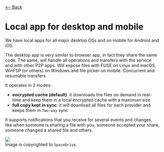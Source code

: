[⟵ Back](../features.md#features)

# Local app for desktop and mobile

We have local apps for all major desktop OSs and on mobile for Android and iOS.

The desktop app is very similar to browser app, in fact they share the same code. The same, will handle all operations and transfers with the service and with other P2P apps. Will expose files with FUSE on Linux and macOS, WinFSP (or others) on Windows and file picker on mobile. Concurrent and resumable transfers.

It operates in 2 modes:
- **encrypted cache (default)**: it downloads the files on demand in real-time and keep them in a local encrypted cache with a maximum size
- **full copy kept in sync**: it will download all files for each provider and keeps them in `Two-way` sync

It supports notifications that you receive for several events and changes, like when someone is sharing a file with you, someone accepted your share, someone changed a shared file and others.

![](https://github.com/radumarias/syncoxiders/blob/main/website/resources/app.png?raw=true)  
Image is copyrighted to `SpaceDrive`.
